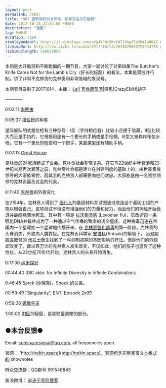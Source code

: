 ```yaml
---
layout: post
permalink: /SR3/
title: "SR3 旋转跳跃的发现号，饥寒交迫的石棺舰"
date: 2017-10-23 21:54:00 +0800
description: "播客"
tag: 短剧评
duration: 4164
ximalayam4aurl: http://jt.ximalaya.com/wKgJYFnt9KrCATJ0AgJ5qYK4148067.m4a?channel=rss&album_id=3135361&track_id=55534043&uid=6418191&jt=http://audio.xmcdn.com/group34/M05/69/B6/wKgJYFnt9KrCATJ0AgJ5qYK4148067.m4a
lizhimp3url: http://cdn.lizhi.fm/audio/2017/10/23/2631825615723934726_ud.mp3
lizhimp3length: 166651853
---   
```


本期是大开脑洞和不断跑偏的一期节目。大家一起讨论了对第四集The Butcher&#39;s Knife Cares Not for the Lamb&#39;s Cry（好长的标题）的看法。本集是双线并行制，讲了非常不克林贡的克林贡和非常黑暗的发现号。

本期节目录制于20171014，主播： [Lai](http://weibo.com/daishengniao)\| [瓦肯蔬菜汤](http://weibo.com/u/5013547255)\|深思\|CrazyEMH\|胡子

————

0:02:11 [水熊虫](https://zh.wikipedia.org/wiki/%E7%BC%93%E6%AD%A5%E5%8A%A8%E7%89%A9%E9%97%A8)

0:05:37 [相位枪](onenote:#SR3%20%E6%97%8B%E8%BD%AC%E8%B7%B3%E8%B7%83%E7%9A%84%E5%8F%91%E7%8E%B0%E5%8F%B7%EF%BC%8C%E9%A5%A5%E5%AF%92%E4%BA%A4%E8%BF%AB%E7%9A%84%E7%9F%B3%E6%A3%BA%E8%88%B0&amp;section-id=%7BA1567A96-4032-41C7-AC4D-FAF3AAC200B5%7D&amp;page-id=%7B48F202DC-EF26-D048-9855-4E1689289FD7%7D&amp;object-id=%7B1EA48B4D-8BC4-FE08-19ED-4DBA9BEEE333%7D&amp;B&amp;base-path=https://d.docs.live.net/15ca07c11673502a/%E6%96%87%E6%A1%A3/%E8%AF%9D%E9%A2%98%E7%82%B9%E5%AD%90%E5%85%B1%E4%BA%AB50/Pages.one)的种类

星际舰队制式相位枪有三种型号：Ⅰ型（手持相位器）比较小且便于隐藏，Ⅱ型比较大而且是手持的，它根据用途有一个更长的手柄或是手枪柄。Ⅲ型又被称作相位步枪。它有一个更长的枪管和一个把手，某些类型还有辅助手柄。

0:07:13 [Great House](http://memory-alpha.wikia.com/wiki/Great_House)

克林贡的24家族组成了议会。克林贡社会非常复杂。在它与22世纪中叶衰落和23世纪末期再次衰落之前，克林贡社会都是建立在封建制度的基础上的，由世袭贵族领导的大家族掌控，而其余的克林贡人都需要向他们效忠。大家族是由一名男性领导的克林贡最高议会的代表。

0:11:40   [克林贡](http://zh.memory-alpha.wikia.com/wiki/%E5%85%8B%E6%9E%97%E8%B4%A1%E4%BA%BA)的外貌变化

在2154年，克林贡人得到了 [强化人](http://zh.memory-alpha.wikia.com/wiki/%E5%BC%BA%E5%8C%96%E4%BA%BA?redlink=1&amp;action=edit&amp;flow=create-page-article-redlink)的基因材料并试图通过改造这个基因工程的产物以增强自己。这项测试不但没有增强他们的力量和智力，而且他们的神经开始衰退并最终痛苦地死去。其中有一项是 [拉沃甸流感](http://zh.memory-alpha.wikia.com/wiki/%E6%8B%89%E6%B2%83%E7%94%B8%E6%B5%81%E6%84%9F?redlink=1&amp;action=edit&amp;flow=create-page-article-redlink) (Levodian flu)，它改造自一条强化DNA并最终成为了一种通过空气传播的致命的诱变瘟疫。这种病毒迅速在帝国内一个星球接一个星球地传播开来。在 [克林贡强化病毒](http://zh.memory-alpha.wikia.com/wiki/%E5%85%8B%E6%9E%97%E8%B4%A1%E5%BC%BA%E5%8C%96%E7%97%85%E6%AF%92?redlink=1&amp;veaction=edit&amp;flow=create-page-article-redlink)的第一阶段，克林贡的头脊消失，外貌向人类靠拢。在克林贡科学家 [安塔科](http://zh.memory-alpha.wikia.com/wiki/%E5%AE%89%E5%A1%94%E7%A7%91?redlink=1&amp;veaction=edit&amp;flow=create-page-article-redlink)(Antaak)的帮助下， [地球星舰进取号](http://zh.memory-alpha.wikia.com/wiki/%E5%9C%B0%E7%90%83%E6%98%9F%E8%88%B0%E8%BF%9B%E5%8F%96%E5%8F%B7)的 [伏拉士](http://zh.memory-alpha.wikia.com/wiki/%E4%BC%8F%E6%8B%89%E5%A3%AB?redlink=1&amp;action=edit&amp;flow=create-page-article-redlink)医生找到了一种抑制初期的基因影响的疗法。但是他们的外貌却改变了。数以百万计的克林贡人发生改变，不仅如此，他们的孩子也遗传了这种性状。从23世纪70年代开始，克林贡人的头脊开始再生。

0:17:30   [纳米探针](http://zh.memory-alpha.wikia.com/wiki/%E7%BA%B3%E7%B1%B3%E6%8E%A2%E9%92%88)

00:44:40 IDIC abbr. for Infinite Diversity in Infinite Combinations

0:46:45 [Sarek](http://memory-alpha.wikia.com/wiki/Sarek) (沙瑞克)，Spock 的父亲。

00:50:49 [&quot;Singularity&quot;](http://memory-alpha.wikia.com/wiki/Singularity_(episode)), [ENT](http://memory-alpha.wikia.com/wiki/ENT), Episode [2x09](http://memory-alpha.wikia.com/wiki/ENT_Season_2)

0:59:38 [镜像宇宙](http://zh.memory-alpha.wikia.com/wiki/%E9%95%9C%E5%83%8F%E5%AE%87%E5%AE%99)

1:00:00   [31区](http://memory-alpha.wikia.com/wiki/Section_31)的秘密，是星联最黑暗的部分。

## ●本台反馈●

Email: [subspacesignal@qq.com](mailto:subspacesignal@qq.com), all frequencies open.

官网： [http://trekin.space](http://trekin.space)，官网包含完整且富文本格式的 shownotes

听众交流群：QQ群号 591546843

新浪微博： [@迷于星际播客](http://weibo.com/lostinst)
